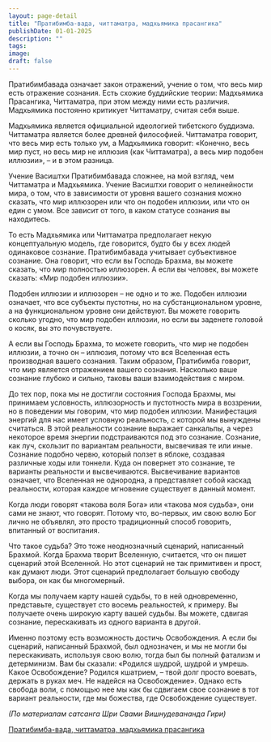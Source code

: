 ```yaml
---
layout: page-detail
title: "Пратибимба-вада, читтаматра, мадхьямика прасангика"
publishDate: 01-01-2025
description: ""
tags:
image:
draft: false
---
```


Пратибимбавада означает закон отражений, учение о том, что весь мир есть отражение сознания. Есть схожие буддийские теории: Мадхьямика Прасангика, Читтаматра, при этом между ними есть различия. Мадхьямика постоянно критикует Читтаматру, считая себя выше. 

Мадхьямика является официальной идеологией тибетского буддизма. Читтаматра является более древней философией. Читтаматра говорит, что весь мир есть только ум, а Мадхьямика говорит: «Конечно, весь мир пуст, но весь мир не иллюзия (как Читтаматра), а весь мир подобен иллюзии», – и в этом разница.

Учение Васиштхи Пратибимбавада сложнее, на мой взгляд, чем Читтаматра и Мадхьямика. Учение Васиштхи говорит о нелинейности мира, о том, что в зависимости от уровня вашего сознания можно сказать, что мир иллюзорен или что он подобен иллюзии, или что он един с умом. Все зависит от того, в каком статусе сознания вы находитесь. 

То есть Мадхьямика или Читтаматра предполагает некую концептуальную модель, где говорится, будто бы у всех людей одинаковое сознание. Пратибимбавада учитывает субъективное сознание. Она говорит, что если вы Господь Брахма, вы можете сказать, что мир полностью иллюзорен. А если вы человек, вы можете сказать: «Мир подобен иллюзии».

Подобен иллюзии и иллюзорен – не одно и то же. Подобен иллюзии означает, что все субъекты пустотны, но на субстанциональном уровне, а на функциональном уровне они действуют. Вы можете говорить сколько угодно, что мир подобен иллюзии, но если вы заденете головой о косяк, вы это почувствуете. 

А если вы Господь Брахма, то можете говорить, что мир не подобен иллюзии, а точно он – иллюзия, потому что вся Вселенная есть производная вашего сознания. Таким образом, Пратибимба говорит, что мир является отражением вашего сознания. Насколько ваше сознание глубоко и сильно, таковы ваши взаимодействия с миром.

До тех пор, пока мы не достигли состояния Господа Брахмы, мы принимаем условность, иллюзорность и пустотность мира в воззрении, но в поведении мы говорим, что мир подобен иллюзии. Манифестация энергий для нас имеет условную реальность, с которой мы вынуждены считаться. В этой реальности сознание выражает санкальпы, а через некоторое время энергии подстраиваются под это сознание. Сознание, как луч, скользит по вариантам реальности, высвечивая те или иные. Сознание подобно червю, который ползет в яблоке, создавая различные ходы или тоннели. Куда он повернет это сознание, те варианты реальности и высвечиваются. Высвечивание вариантов означает, что Вселенная не однородна, а представляет собой каскад реальности, которая каждое мгновение существует в данный момент.

Когда люди говорят «такова воля Бога» или «такова моя судьба», они сами не знают, что говорят. Потому что, во-первых, им свою волю Бог лично не объявлял, это просто традиционный способ говорить, впитанный от воспитания.

Что такое судьба? Это тоже неоднозначный сценарий, написанный Брахмой. Когда Брахма творит Вселенную, считается, что он пишет сценарий этой Вселенной. Но этот сценарий не так примитивен и прост, как думают люди. Этот сценарий предполагает большую свободу выбора, он как бы многомерный.

Когда мы получаем карту нашей судьбы, то в ней одновременно, представьте, существует сто восемь реальностей, к примеру. Вы получаете очень широкую карту вашей судьбы. Вы можете, сдвигая сознание, перескакивать из одного варианта в другой. 

Именно поэтому есть возможность достичь Освобождения. А если бы сценарий, написанный Брахмой, был однозначен, и мы не могли бы перескакивать, используя свою волю, тогда был бы полный фатализм и детерминизм. Вам бы сказали: «Родился шудрой, шудрой и умрешь. Какое Освобождение? Родился кшатрием, – твой долг просто воевать, держать в руках меч. Не надейся на Освобождение». Однако есть свобода воли, с помощью нее мы как бы сдвигаем свое сознание в тот вариант реальности, где мы божества, где Освобождение существует.

_(По материалам сатсанга Шри Свами Вишнудевананда Гири)_

[Пратибимба-вада, читтаматра, мадхьямика прасангика](/binaries/file/news/f%5F3069.docx)
